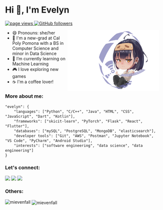 

<!--
**mievenfall/mievenfall** is a ✨ _special_ ✨ repository because its `README.md` (this file) appears on your GitHub profile.

-->
<h1 align="left">Hi 👋, I'm Evelyn</h1>

<p align="left">
  <a href="https://github.com/mievenfall">
    <img src="https://komarev.com/ghpvc/?username=mievenfall" alt="page views">
  </a>
  <a href="https://github.com/mievenfall?tab=followers">
    <img alt="GitHub followers" src="https://img.shields.io/github/followers/mievenfall?color=green&logo=github">
  </a>
</p>


<img src="./img/Chibi-eve.png" alt="chibi-evelyn" align="right" width="300">



- 😄 Pronouns: she/her
- 📓 I'm a new-grad at Cal Poly Pomona with a BS in Computer Science and minor in Data Science
- 🌱 I’m currently learning on Machine Learning 
- 🎮 I love exploring new games
- ☕ I'm a coffee lover!




<h3 align="left">More about me:</h3>

```
"evelyn": {
    "languages": ["Python", "C/C++", "Java", "HTML", "CSS", "JavaScript", "Dart", "Kotlin"],
    "frameworks": ["skicit-learn", "PyTorch", "Flask", "React", "Flutter"],
    "databases": ["mySQL", "PostgreSQL", "MongoDB", "elasticsearch"],
    "developer tools": ["Git", "AWS", "Postman", "Jupyter Notebook", "VS Code", "PyCharm", "Android Studio"],
    "interests": ["software engineering", "data science", "data engineering"]
}
```

<h3 align="left">Let's connect:</h3>

<a target="_blank" href="https://www.linkedin.com/in/evelynvu"><img src="https://img.shields.io/badge/-LinkedIn-0077B5?style=for-the-badge&logo=Linkedin&logoColor=white"></img></a>
<a target="_blank" href="mailto:evelyn.mnvu3@gmail.com"><img src="https://img.shields.io/badge/-Gmail-D14836?style=for-the-badge&logo=Gmail&logoColor=white"></img></a>
<a target="_blank" href="https://x.com/mievenfall"><img src="https://img.shields.io/badge/@mievenfall-000000?style=for-the-badge&logo=x&logoColor=white"></img></a>

<h3 align="left">Others:</h3>

<p><img align="left" src="https://github-readme-stats.vercel.app/api/top-langs?username=mievenfall&show_icons=true&theme=tokyonight&text_color=ffffff&hide_border=true&locale=en&layout=compact" alt="mievenfall" /></p>

<p>&nbsp;<img align="center" src="https://github-readme-stats.vercel.app/api?username=mievenfall&show_icons=true&theme=tokyonight&text_color=ffffff&hide_border=true&locale=en" alt="mievenfall" /></p>
